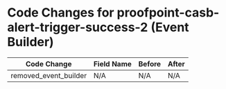 # Code Changes for proofpoint-casb-alert-trigger-success-2 (Event Builder)

| Code Change | Field Name | Before | After |
|-------------|------------|--------|-------|
| removed_event_builder | N/A | N/A | N/A |